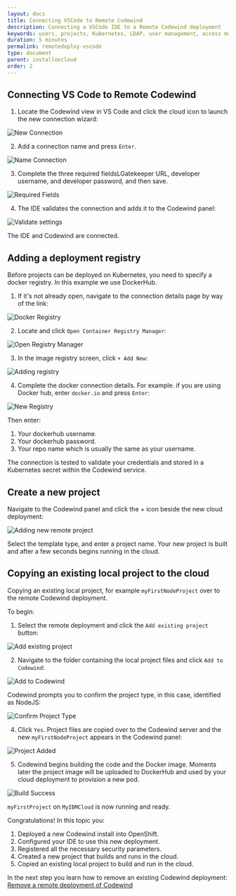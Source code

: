 ```yaml
---
layout: docs
title: Connecting VSCode to Remote Codewind
description: Connecting a VSCode IDE to a Remote Codewind deployment
keywords: users, projects, Kubernetes, LDAP, user management, access management, login, deployment, pod, security, securing cloud connection, remote deployment of Codewind
duration: 5 minutes
permalink: remotedeploy-vscode
type: document
parent: installoncloud
order: 2
---
```


## Connecting VS Code to Remote Codewind

1. Locate the Codewind view in VS Code and click the cloud icon to launch the new connection wizard:

![New Connection](./images/remotevs/newConnection.png)

2. Add a connection name and press `Enter`.

![Name Connection](./images/remotevs/connectionName.png)

3. Complete the three required fieldsLGatekeeper URL, developer username, and developer password, and then save.

![Required Fields](./images/remotevs/connectionCreds.png)

4. The IDE validates the connection and adds it to the Codewind panel:

![Validate settings](./images/remotevs/connectionAdded.png)

The IDE and Codewind are connected.

## Adding a deployment registry

Before projects can be deployed on Kubernetes, you need to specify a docker registry. In this example we use DockerHub. 

1. If it's not already open, navigate to the connection details page by way of the link:

![Docker Registry](./images/remotevs/connectionSettings.png)

2. Locate and click `Open Container Registry Manager`:

![Open Registry Manager](./images/remotevs/registryManager.png)

3. In the image registry screen, click `+ Add New`:

![Adding registry](./images/remotevs/ImageRegistries.png)

4. Complete the docker connection details. For example. if you are using Docker hub, enter `docker.io` and press `Enter`:

![New Registry](./images/remotevs/newReg1.png)

Then enter:

1. Your dockerhub username.
2. Your dockerhub password.
3. Your repo name which is usually the same as your username.

The connection is tested to validate your credentials and stored in a Kubernetes secret within the Codewind service.

## Create a new project

Navigate to the Codewind panel and click the + icon beside the new cloud deployment:

![Adding new remote project](./images/remotevs/newProject.png)

Select the template type, and enter a project name. Your new project is built and after a few seconds begins running in the cloud.


## Copying an existing local project to the cloud

Copying an existing local project, for example `myFirstNodeProject` over to the remote Codewind deployment.

To begin:

1. Select the remote deployment and click the `Add existing project` button:

![Add existing project](./images/remotevs/addExistingProject.png)

2. Navigate to the folder containing the local project files and click `Add to Codewind`:

![Add to Codewind](./images/remotevs/existingProject.png)

   Codewind prompts you to confirm the project type, in this case, identified as NodeJS:

![Confirm Project Type](./images/remotevs/confirmProjectType.png)

4. Click `Yes`. Project files are copied over to the Codewind server and the new `myFirstNodeProject` appears in the Codewind panel:

![Project Added](./images/remotevs/projectAdded.png)

5. Codewind begins building the code and the Docker image. Moments later the project image will be uploaded to DockerHub and used by your cloud deployment to provision a new pod. 

![Build Success](./images/remotevs/buildSuccess.png)

`myFirstProject` on `MyIBMCloud` is now running and ready.

Congratulations! In this topic you:

1. Deployed a new Codewind install into OpenShift.
2. Configured your IDE to use this new deployment.
3. Registered all the necessary security parameters.
4. Created a new project that builds and runs in the cloud.
5. Copied an existing local project to build and run in the cloud.

In the next step you learn how to remove an existing Codewind deployment: [Remove a remote deployment of Codewind](./remote-removing.html)